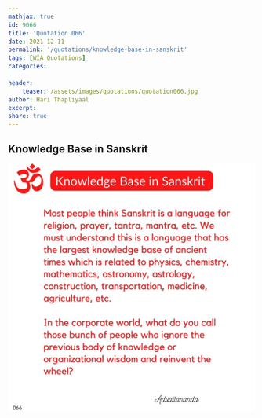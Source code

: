 ```yaml
---
mathjax: true
id: 9066
title: 'Quotation 066'
date: 2021-12-11
permalink: '/quotations/knowledge-base-in-sanskrit'
tags: [WIA Quotations] 
categories: 

header:
    teaser: /assets/images/quotations/quotation066.jpg
author: Hari Thapliyaal 
excerpt:
share: true 
---
```


## Knowledge Base in Sanskrit

![Knowledge Base in Sanskrit](/assets/images/quotations/quotation066.jpg)
